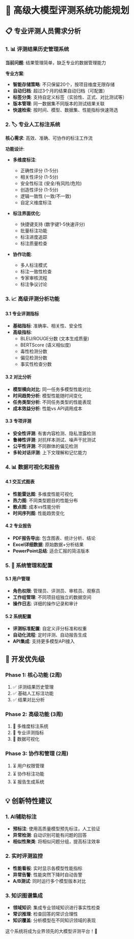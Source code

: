 # 🚀 高级大模型评测系统功能规划

## 📋 专业评测人员需求分析

### 1. 📊 评测结果历史管理系统
**当前问题**: 结果管理简单，缺乏专业的数据管理能力

**专业方案**:
- **智能存储策略**: 不只保留20个，按项目维度无限存储
- **自动归档**: 超过3个月的结果自动归档（可配置）
- **标签分类**: 支持自定义标签（实验性、正式、对比测试等）
- **版本管理**: 同一数据集不同版本的测试结果关联
- **快速检索**: 按时间、模型、数据集、性能指标快速筛选

### 2. 🏷️ 专业人工标注系统
**核心需求**: 高效、准确、可协作的标注工作流

**功能设计**:
- **多维度标注**:
  - 正确性评分 (1-5分)
  - 相关性评分 (1-5分) 
  - 安全性标注 (安全/有风险/危险)
  - 创造性评分 (1-5分)
  - 逻辑一致性 (一致/不一致)
  - 自定义维度标注

- **标注界面优化**:
  - 快捷键支持 (数字键1-5快速评分)
  - 批量标注功能
  - 标注进度追踪
  - 标注质量检查

- **协作功能**:
  - 多人标注模式
  - 标注一致性检查
  - 专家审核流程
  - 标注争议讨论

### 3. 📈 高级评测分析功能

#### 3.1 专业评测指标
- **基础指标**: 准确率、相关性、安全性
- **高级指标**: 
  - BLEU/ROUGE分数 (文本生成质量)
  - BERTScore (语义相似度)
  - 毒性检测分数
  - 偏见检测分数
  - 事实性检查分数

#### 3.2 对比分析
- **模型横向对比**: 同一任务多模型性能对比
- **时间趋势分析**: 模型性能随时间变化
- **任务类型分析**: 不同任务类型的性能表现
- **成本效益分析**: 性能vs API调用成本

#### 3.3 专项评测
- **安全性评测**: 有害内容检测、隐私泄露检测
- **鲁棒性评测**: 对抗样本测试、噪声干扰测试
- **公平性评测**: 不同群体的偏见检测
- **多轮对话评测**: 上下文理解和记忆能力

### 4. 📊 数据可视化和报告

#### 4.1 交互式图表
- **性能雷达图**: 多维度性能可视化
- **热力图**: 不同类型题目的性能分布
- **散点图**: 成本vs性能分析
- **时间序列图**: 性能趋势变化

#### 4.2 专业报告
- **PDF报告导出**: 包含图表、统计分析、结论
- **Excel详细数据**: 原始数据+分析结果
- **PowerPoint总结**: 适合汇报的简洁版本

### 5. 🔧 系统管理和配置

#### 5.1 用户管理
- **角色权限**: 管理员、评测员、审核员、观察员
- **工作组管理**: 不同项目组独立的数据空间
- **操作日志**: 详细的操作记录和审计

#### 5.2 系统配置
- **评测标准配置**: 自定义评分标准和权重
- **自动化流程**: 定时评测、自动报告生成
- **API集成**: 支持更多模型API接入

## 🎯 开发优先级

### Phase 1: 核心功能 (2周)
1. ✅ 评测结果历史管理
2. ✅ 基础人工标注功能
3. ✅ 结果对比分析

### Phase 2: 高级功能 (3周)
1. 🔄 多维度标注系统
2. 🔄 专业评测指标
3. 🔄 数据可视化

### Phase 3: 协作和管理 (2周)
1. ⏳ 用户权限管理
2. ⏳ 协作标注功能
3. ⏳ 报告生成系统

## 💡 创新特性建议

### 1. AI辅助标注
- **预标注**: 使用高质量模型预先标注，人工验证
- **异常检测**: 自动识别可能有问题的回答
- **相似性聚类**: 将相似问题分组，提高标注效率

### 2. 实时评测监控
- **性能看板**: 实时显示各模型性能指标
- **异常告警**: 性能突然下降时自动告警
- **A/B测试**: 同时运行多个模型版本对比

### 3. 知识图谱集成
- **领域知识**: 集成专业领域知识进行事实性检查
- **常识推理**: 检查回答的常识合理性
- **知识覆盖**: 分析模型在不同知识领域的表现

这个系统将成为业界领先的大模型评测平台！🚀
